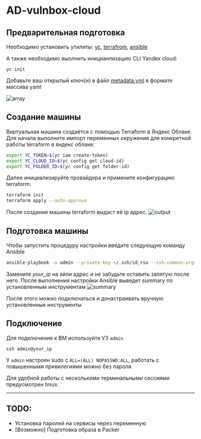 # AD-vulnbox-cloud
## Предварительная подготовка
Необходимо установить утилиты: [yc](https://cloud.yandex.ru/ru/docs/cli/quickstart), [terrafrom](https://developer.hashicorp.com/terraform/install?product_intent=terraform), [ansible](https://docs.ansible.com/ansible/latest/installation_guide/intro_installation.html) 

А также необходимо выолнить иницианлизацию CLI Yandex cloud:
```
yc init
```
Добавьте ваш открытый ключ(и) в файл [metadata.yml](./metadata.yml) в формате массива yaml

![array](./static/array.png)

## Создание машины 
Виртуальная машина создаётся с помощью Terraform в Яндекс Облаке.
Для начала выполните импорт переменных окружения для конкретной работы terraform в яндекс облаке:
```bash
export YC_TOKEN=$(yc iam create-token)
export YC_CLOUD_ID=$(yc config get cloud-id)
export YC_FOLDER_ID=$(yc config get folder-id)
```
Далее инициализируйте провайдера и примените конфигурацию terraform:
```bash
terraform init
terraform apply --auto-approve 
```
После создания машины terraform выдаст её ip адрес.
![output](./static/output.png)

## Подготовка машины
Чтобы запустить процедуру настройки введите следующую команду Ansible 
```bash
ansible-playbook -u admin --private-key ~/.ssh/id_rsa --ssh-common-args='-o StrictHostKeyChecking=no' provision.yml -i your_ip,
```
Замените *your_ip* на айпи адрес и не забудьте оставить запятую после него.
После выполнения настройки Ansible выведет summary по установленным инструментам
![summary](./static/summary.png) 

После этого можно подключаться и донастраивать вручную установленные инструменты

## Подключение 
Для подключения к ВМ используйте УЗ `admin`
```
ssh admin@your_ip
```
У `admin` настроен sudo c `ALL=(ALL) NOPASSWD:ALL`, работать с повышенными привилегиями можно без пароля.

Для удобной работы с несколькими терминальными сессиями предусмотрен tmux.

--- 
## TODO:
- Установка паролей на сервисы через переменную
- [Возможно] Подготовка образа в Packer